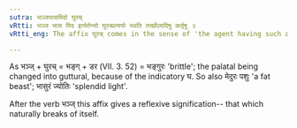 ```yaml
---
sutra: भञ्जभासमिदो घुरच्
vRtti: भञ्ज भास मिद इत्येतेभ्यो घुरच्प्रत्ययो भवति तच्छीलादिषु कर्तृषु ॥
vRtti_eng: The affix घुरच् comes in the sense of 'the agent having such a habit &c.', after the verbs भञ्ज् 'to break', भास् 'to shine', and मिद 'to be fat'.

---
```

As भञ्ज् + घुरच् = भङ्ग् + डर (VII. 3. 52) = भङ्गुरः 'brittle'; the palatal being changed into guttural, because of the indicatory घ. So also मेदुरः पशुः 'a fat beast'; भासुरं ज्योतिः 'splendid light'.

After the verb भञ्ज् this affix gives a reflexive signification-- that which naturally breaks of itself.